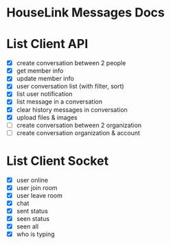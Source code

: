 # HouseLink Messages Docs

# List Client API

- [x] create conversation between 2 people
- [x] get member info
- [x] update member info
- [x] user conversation list (with filter, sort)
- [x] list user notification 
- [x] list message in a conversation
- [x] clear history messages in conversation
- [x] upload files & images
- [ ] create conversation between 2 organization
- [ ] create conversation organization & account

# List Client Socket
- [x] user online
- [x] user join room
- [x] user leave room
- [x] chat
- [x] sent status
- [x] seen status
- [x] seen all
- [x] who is typing